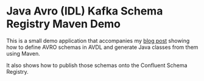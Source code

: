 # Java Avro (IDL) Kafka Schema Registry Maven Demo

This is a small demo application that accompanies my [blog post](https://jonasg.io/posts/avro-schemas-with-kafka-and-java-my-practical-workflow/) showing how to define AVRO 
schemas in AVDL and generate Java classes from them using Maven. 

It also shows how to publish those schemas onto the
Confluent Schema Registry.




